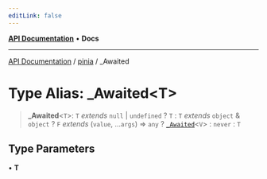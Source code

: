 ```yaml
---
editLink: false
---
```


[**API Documentation**](../../index.md) • **Docs**

***

[API Documentation](../../index.md) / [pinia](../index.md) / \_Awaited

# Type Alias: \_Awaited\<T\>

> **\_Awaited**\<`T`\>: `T` *extends* `null` \| `undefined` ? `T` : `T` *extends* `object` & `object` ? `F` *extends* (`value`, ...`args`) => `any` ? [`_Awaited`](Awaited.md)\<`V`\> : `never` : `T`

## Type Parameters

• **T**
